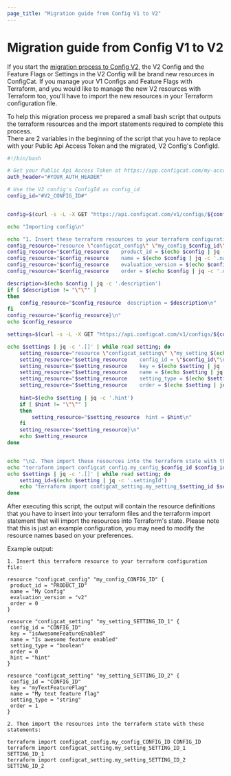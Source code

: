 ```yaml
---
page_title: "Migration guide from Config V1 to V2"
---
```


# Migration guide from Config V1 to V2

If you start the [migration process to Config V2](https://configcat.com/docs/advanced/config-v2-migration-guide/), the V2 Config and the Feature Flags or Settings in the V2 Config will be brand new resources in ConfigCat.
If you manage your V1 Configs and Feature Flags with Terraform, and you would like to manage the new V2 resources with Terraform too, you'll have to import the new resources in your Terraform configuration file.

To help this migration process we prepared a small bash script that outputs the terraform resources and the import statements required to complete this process.  
There are 2 variables in the beginning of the script that you have to replace with your Public Api Access Token and the migrated, V2 Config's ConfigId.

```bash
#!/bin/bash

# Get your Public Api Access Token at https://app.configcat.com/my-account/public-api-credentials and use the "Base64 encoded authorization header" as the auth_header
auth_header="#YOUR_AUTH_HEADER"

# Use the V2 config's ConfigId as config_id
config_id="#V2_CONFIG_ID#"


config=$(curl -s -L -X GET "https://api.configcat.com/v1/configs/${config_id}" -H "Accept: application/json" -H "Authorization: ${auth_header}")

echo "Importing config\n"

echo "1. Insert these terraform resources to your terraform configuration file (.tf): \n" 
config_resource="resource \"configcat_config\" \"my_config_$config_id\" {\n"
config_resource="$config_resource    product_id = $(echo $config | jq -c '.product.productId')\n"
config_resource="$config_resource    name = $(echo $config | jq -c '.name')\n"
config_resource="$config_resource    evaluation_version = $(echo $config | jq -c '.evaluationVersion')\n"
config_resource="$config_resource    order = $(echo $config | jq -c '.order')\n"

description=$(echo $config | jq -c '.description')
if [ $description != "\"\"" ]
then
    config_resource="$config_resource  description = $description\n"
fi
config_resource="$config_resource}\n"
echo $config_resource

settings=$(curl -s -L -X GET "https://api.configcat.com/v1/configs/${config_id}/settings" -H "Accept: application/json" -H "Authorization: ${auth_header}")

echo $settings | jq -c '.[]' | while read setting; do
    setting_resource="resource \"configcat_setting\" \"my_setting_$(echo $setting | jq -c '.settingId')\" {\n"
    setting_resource="$setting_resource    config_id = \"$config_id\"\n"
    setting_resource="$setting_resource    key = $(echo $setting | jq -c '.key')\n"
    setting_resource="$setting_resource    name = $(echo $setting | jq -c '.name')\n"
    setting_resource="$setting_resource    setting_type = $(echo $setting | jq -c '.settingType')\n"
    setting_resource="$setting_resource    order = $(echo $setting | jq -c '.order')\n"
    
    hint=$(echo $setting | jq -c '.hint')
    if [ $hint != "\"\"" ]
    then
        setting_resource="$setting_resource  hint = $hint\n"
    fi
    setting_resource="$setting_resource}\n"
    echo $setting_resource
done


echo "\n2. Then import these resources into the terraform state with these statements: \n"
echo "terraform import configcat_config.my_config_$config_id $config_id"
echo $settings | jq -c '.[]' | while read setting; do
    setting_id=$(echo $setting | jq -c '.settingId')
    echo "terraform import configcat_setting.my_setting_$setting_id $setting_id"
done
```

After executing this script, the output will contain the resource definitions that you have to insert into your terraform files and the terraform import statement that will import the resources into Terraform's state.
Please note that this is just an example configuration, you may need to modify the resource names based on your preferences.

Example output:
```text
1. Insert this terraform resource to your terraform configuration file:

resource "configcat_config" "my_config_CONFIG_ID" {
 product_id = "PRODUCT_ID"
 name = "My Config"
 evaluation_version = "v2"
 order = 0
}

resource "configcat_setting" "my_setting_SETTING_ID_1" {
 config_id = "CONFIG_ID"
 key = "isAwesomeFeatureEnabled"
 name = "Is awesome feature enabled"
 setting_type = "boolean"
 order = 0
 hint = "hint"
}

resource "configcat_setting" "my_setting_SETTING_ID_2" {
 config_id = "CONFIG_ID"
 key = "myTextFeatureFlag"
 name = "My text feature flag"
 setting_type = "string"
 order = 1
}

2. Then import the resources into the terraform state with these statements:

terraform import configcat_config.my_config_CONFIG_ID CONFIG_ID
terraform import configcat_setting.my_setting_SETTING_ID_1 SETTING_ID_1
terraform import configcat_setting.my_setting_SETTING_ID_2 SETTING_ID_2
```
